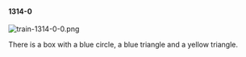 #### 1314-0
![train-1314-0-0.png](https://github.com/lil-lab/nlvr/raw/master/nlvr/train/images/59/train-1314-0-0.png "train-1314-0-0.png")

There is a box with a blue circle, a blue triangle and a yellow triangle.